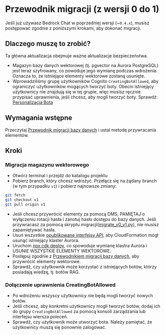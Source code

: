 # Przewodnik migracji (z wersji 0 do 1)

Jeśli już używasz Bedrock Chat w poprzedniej wersji (~`0.4.x`), musisz postępować zgodnie z poniższymi krokami, aby dokonać migracji.

## Dlaczego muszę to zrobić?

Ta główna aktualizacja obejmuje ważne aktualizacje bezpieczeństwa.

- Magazyn bazy danych wektorowej (tj. pgvector na Aurora PostgreSQL) jest teraz szyfrowany, co powoduje jego wymianę podczas wdrożenia. Oznacza to, że istniejące elementy wektorowe zostaną usunięte.
- Wprowadziliśmy grupę użytkowników Cognito `CreatingBotAllowed`, aby ograniczyć użytkowników mogących tworzyć boty. Obecni istniejący użytkownicy nie znajdują się w tej grupie, więc musisz ręcznie przypisać uprawnienia, jeśli chcesz, aby mogli tworzyć boty. Sprawdź: [Personalizacja Bota](../../README.md#bot-personalization)

## Wymagania wstępne

Przeczytaj [Przewodnik migracji bazy danych](./DATABASE_MIGRATION_pl-PL.md) i ustal metodę przywracania elementów.

## Kroki

### Migracja magazynu wektorowego

- Otwórz terminal i przejdź do katalogu projektu
- Pobierz branch, który chcesz wdrożyć. Przełącz się na żądany branch (w tym przypadku `v1`) i pobierz najnowsze zmiany:

```sh
git fetch
git checkout v1
git pull origin v1
```

- Jeśli chcesz przywrócić elementy za pomocą DMS, PAMIĘTAJ o wyłączeniu rotacji hasła i zanotuj hasło dostępu do bazy danych. Jeśli przywracasz za pomocą skryptu migracji([migrate_v0_v1.py](./migrate_v0_v1.py)), nie musisz zapamiętywać hasła.
- Usuń wszystkie [opublikowane interfejsy API](../PUBLISH_API_pl-PL.md), aby CloudFormation mógł usunąć istniejący klaster Aurora.
- Uruchom [npx cdk deploy](../README.md#deploy-using-cdk), co spowoduje wymianę klastra Aurora i USUNIE WSZYSTKIE ELEMENTY WEKTOROWE.
- Postępuj zgodnie z [Przewodnikiem migracji bazy danych](./DATABASE_MIGRATION_pl-PL.md), aby przywrócić elementy wektorowe.
- Sprawdź, czy użytkownik może korzystać z istniejących botów, którzy posiadają wiedzę, tj. botów RAG.

### Dołączenie uprawnienia CreatingBotAllowed

- Po wdrożeniu wszyscy użytkownicy nie będą mogli tworzyć nowych botów.
- Jeśli chcesz, aby konkretni użytkownicy mogli tworzyć botów, dodaj ich do grupy `CreatingBotAllowed` za pomocą konsoli zarządzania lub interfejsu wiersza poleceń.
- Sprawdź, czy użytkownik może utworzyć bota. Należy pamiętać, że użytkownicy muszą się ponownie zalogować.